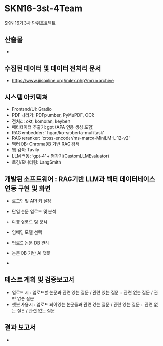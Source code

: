 # SKN16-3st-4Team
SKN 16기 3차 단위프로젝트

## 산출물
 - 

## 수집된 데이터 및 데이터 전처리 문서
 - https://www.jiisonline.org/index.php?mnu=archive

## 시스템 아키텍쳐
 - Frontend/UI: Gradio
 - PDF 처리기: PDFplumber, PyMuPDF, OCR
 - 전처리: okt, komoran, keybert
 - 메타데이터 추출기: gpt (APA 인용 생성 포함)
 - RAG embedder: 'jhgan/ko-sroberta-multitask'
 - RAG reranker: 'cross-encoder/ms-marco-MiniLM-L-12-v2'
 - 벡터 DB: ChromaDB 기반 RAG 검색
 - 웹 검색: Tavily
 - LLM 연동: ‘gpt-4’ + 평가기(CustomLLMEvaluator)
 - 로깅/모니터링: LangSmith

## 개발된 소프트웨어 : RAG기반 LLM과 벡터 데이터베이스 연동 구현 및 화면
 - 로그인 및 API 키 설정

 - 단일 논문 업로드 및 분석
   
 - 다중 업로드 및 분석
   
 - 임베딩 모델 선택
   
 - 업로드 논문 DB 관리
   
 - 논문 DB 기반 AI 챗봇
 - 

## 테스트 계획 및 검증보고서
 - 업로드 시 : 업로드할 논문과 관련 있는 질문 / 관련 있는 질문 + 관련 없는 질문 / 관련 없는 질문
 - 챗봇 사용시 : 업로드 되어있는 논문들과 관련 있는 질문 / 관련 있는 질문 + 관련 없는 질문 / 관련 없는 질문

## 결과 보고서
 - 

